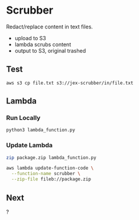 # Scrubber

Redact/replace content in text files.

* upload to S3
* lambda scrubs content
* output to S3, original trashed


## Test

```
aws s3 cp file.txt s3://jex-scrubber/in/file.txt
```


## Lambda


### Run Locally

```sh
python3 lambda_function.py
```

### Update Lambda

```sh
zip package.zip lambda_function.py

aws lambda update-function-code \
  --function-name scrubber \
  --zip-file fileb://package.zip
```




## Next

?
